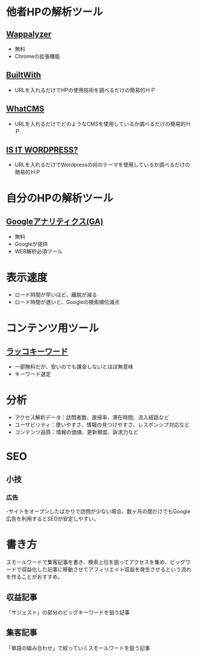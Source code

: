 # 他者HPの解析ツール
## [Wappalyzer](https://www.wappalyzer.com/)
- 無料
- Chromeの拡張機能
## [BuiltWith](https://builtwith.com/)
- URLを入れるだけでHPの使用技術を調べるだけの簡易的ＨＰ
## [WhatCMS](https://whatcms.org/)
- URLを入れるだけでどのようなCMSを使用しているか調べるだけの簡易的ＨＰ
## [IS IT WORDPRESS?](https://www.isitwp.com/)
- URLを入れるだけでWordpressの何のテーマを使用しているか調べるだけの簡易的ＨＰ

# 自分のHPの解析ツール
## [Googleアナリティクス(GA)]()
- 無料
- Googleが提供
- WEB解析必須ツール

# 表示速度
- ロード時間が早いほど、離脱が減る
- ロード時間が遅いと、Googleの検索順位減点

# コンテンツ用ツール
## [ラッコキーワード](https://rakkokeyword.com/)
- 一部無料だが、安いのでも課金しないとほぼ無意味
- キーワード選定

# 分析
- アクセス解析データ：訪問者数、直帰率、滞在時間、流入経路など
- ユーザビリティ：使いやすさ、情報の見つけやすさ、レスポンシブ対応など
- コンテンツ品質：情報の価値、更新頻度、訴求力など

# SEO
## 小技
### 広告
-サイトをオープンしたばかりで訪問が少ない場合、数ヶ月の間だけでもGoogle広告を利用するとSEOが安定しやすい。

# 書き方
スモールワードで集客記事を書き、検索上位を狙ってアクセスを集め、ビッグワードで収益化した記事に移動させてアフィリエイト収益を発生させるという流れを作ることがおすすめ。
## 収益記事
「サジェスト」の部分のビッグキーワードを狙う記事
## 集客記事
「単語の組み合わせ」で絞っていくスモールワードを狙う記事
